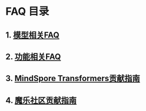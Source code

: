 # FAQ 目录

## 1. [模型相关FAQ](https://www.mindspore.cn/mindformers/docs/zh-CN/master/faq/model_related.html)

## 2. [功能相关FAQ](https://www.mindspore.cn/mindformers/docs/zh-CN/master/faq/feature_related.html)

## 3. [MindSpore Transformers贡献指南](https://www.mindspore.cn/mindformers/docs/zh-CN/master/contribution/mindformers_contribution.html)

## 4. [魔乐社区贡献指南](https://www.mindspore.cn/mindformers/docs/zh-CN/master/contribution/modelers_contribution.html)